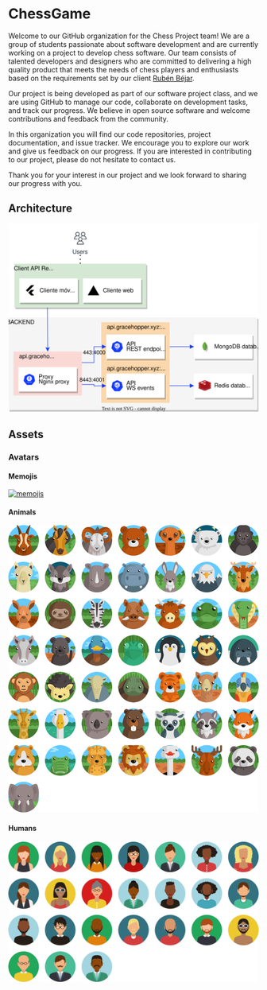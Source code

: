# ChessGame

Welcome to our GitHub organization for the Chess Project team! We are a group of students passionate about software development and are currently working on a project to develop chess software. Our team consists of talented developers and designers who are committed to delivering a high quality product that meets the needs of chess players and enthusiasts based on the requirements set by our client [Rubén Béjar](https://github.com/rbejar).

Our project is being developed as part of our software project class, and we are using GitHub to manage our code, collaborate on development tasks, and track our progress. We believe in open source software and welcome contributions and feedback from the community.

In this organization you will find our code repositories, project documentation, and issue tracker. We encourage you to explore our work and give us feedback on our progress. If you are interested in contributing to our project, please do not hesitate to contact us.

Thank you for your interest in our project and we look forward to sharing our progress with you.

## Architecture

[![architecture](assets/architecture.svg)](https://github.com/UNIZAR-30226-2023-01/.github/blob/main/profile/assets/architecture.svg)

## Assets

### Avatars

#### Memojis

[![memojis](assets/memojis.svg)](https://github.com/UNIZAR-30226-2023-01/.github/blob/main/profile/assets/memojis.svg)

#### Animals

[![animals](assets/animals.svg)](https://github.com/UNIZAR-30226-2023-01/.github/blob/main/profile/assets/animals.svg)

#### Humans

[![humans](assets/humans.svg)](https://github.com/UNIZAR-30226-2023-01/.github/blob/main/profile/assets/humans.svg)

